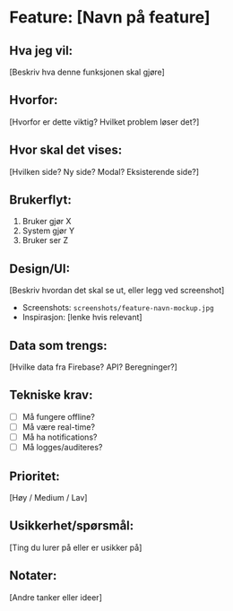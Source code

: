 # Feature: [Navn på feature]

## Hva jeg vil:
[Beskriv hva denne funksjonen skal gjøre]

## Hvorfor:
[Hvorfor er dette viktig? Hvilket problem løser det?]

## Hvor skal det vises:
[Hvilken side? Ny side? Modal? Eksisterende side?]

## Brukerflyt:
1. Bruker gjør X
2. System gjør Y
3. Bruker ser Z

## Design/UI:
[Beskriv hvordan det skal se ut, eller legg ved screenshot]
- Screenshots: `screenshots/feature-navn-mockup.jpg`
- Inspirasjon: [lenke hvis relevant]

## Data som trengs:
[Hvilke data fra Firebase? API? Beregninger?]

## Tekniske krav:
- [ ] Må fungere offline?
- [ ] Må være real-time?
- [ ] Må ha notifications?
- [ ] Må logges/auditeres?

## Prioritet:
[Høy / Medium / Lav]

## Usikkerhet/spørsmål:
[Ting du lurer på eller er usikker på]

## Notater:
[Andre tanker eller ideer]
